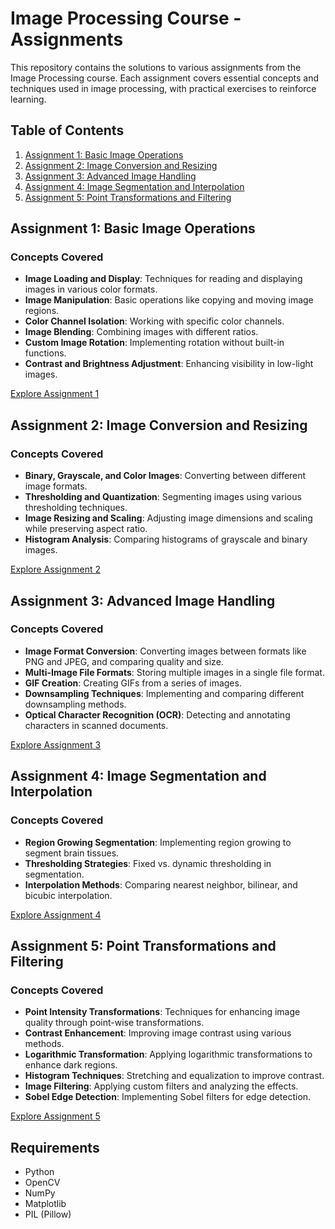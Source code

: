 # Image Processing Course - Assignments

This repository contains the solutions to various assignments from the Image Processing course. Each assignment covers essential concepts and techniques used in image processing, with practical exercises to reinforce learning.

## Table of Contents

1. [Assignment 1: Basic Image Operations](#assignment-1-basic-image-operations)
2. [Assignment 2: Image Conversion and Resizing](#assignment-2-image-conversion-and-resizing)
3. [Assignment 3: Advanced Image Handling](#assignment-3-advanced-image-handling)
4. [Assignment 4: Image Segmentation and Interpolation](#assignment-4-image-segmentation-and-interpolation)
5. [Assignment 5: Point Transformations and Filtering](#assignment-5-point-transformations-and-filtering)

## Assignment 1: Basic Image Operations

### Concepts Covered
- **Image Loading and Display**: Techniques for reading and displaying images in various color formats.
- **Image Manipulation**: Basic operations like copying and moving image regions.
- **Color Channel Isolation**: Working with specific color channels.
- **Image Blending**: Combining images with different ratios.
- **Custom Image Rotation**: Implementing rotation without built-in functions.
- **Contrast and Brightness Adjustment**: Enhancing visibility in low-light images.

[Explore Assignment 1](./worksheet%231)

## Assignment 2: Image Conversion and Resizing

### Concepts Covered
- **Binary, Grayscale, and Color Images**: Converting between different image formats.
- **Thresholding and Quantization**: Segmenting images using various thresholding techniques.
- **Image Resizing and Scaling**: Adjusting image dimensions and scaling while preserving aspect ratio.
- **Histogram Analysis**: Comparing histograms of grayscale and binary images.

[Explore Assignment 2](./worksheet#2)

## Assignment 3: Advanced Image Handling

### Concepts Covered
- **Image Format Conversion**: Converting images between formats like PNG and JPEG, and comparing quality and size.
- **Multi-Image File Formats**: Storing multiple images in a single file format.
- **GIF Creation**: Creating GIFs from a series of images.
- **Downsampling Techniques**: Implementing and comparing different downsampling methods.
- **Optical Character Recognition (OCR)**: Detecting and annotating characters in scanned documents.

[Explore Assignment 3](./worksheet#3)

## Assignment 4: Image Segmentation and Interpolation

### Concepts Covered
- **Region Growing Segmentation**: Implementing region growing to segment brain tissues.
- **Thresholding Strategies**: Fixed vs. dynamic thresholding in segmentation.
- **Interpolation Methods**: Comparing nearest neighbor, bilinear, and bicubic interpolation.

[Explore Assignment 4](./worksheet#4)

## Assignment 5: Point Transformations and Filtering

### Concepts Covered
- **Point Intensity Transformations**: Techniques for enhancing image quality through point-wise transformations.
- **Contrast Enhancement**: Improving image contrast using various methods.
- **Logarithmic Transformation**: Applying logarithmic transformations to enhance dark regions.
- **Histogram Techniques**: Stretching and equalization to improve contrast.
- **Image Filtering**: Applying custom filters and analyzing the effects.
- **Sobel Edge Detection**: Implementing Sobel filters for edge detection.

[Explore Assignment 5](./worksheet#5)

## Requirements

- Python
- OpenCV
- NumPy
- Matplotlib
- PIL (Pillow)
